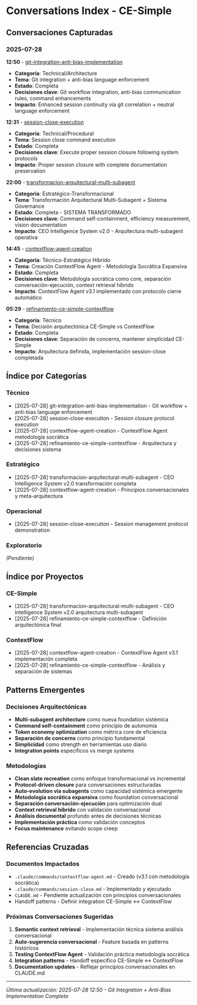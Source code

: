 # Conversations Index - CE-Simple

## Conversaciones Capturadas

### 2025-07-28
**12:50** - [git-integration-anti-bias-implementation](../raw/conversations/2025-07-28_12-50_git-integration-anti-bias-implementation.md)
- **Categoría**: Technical/Architecture
- **Tema**: Git integration + anti-bias language enforcement
- **Estado**: Completa
- **Decisiones clave**: Git workflow integration, anti-bias communication rules, command enhancements
- **Impacto**: Enhanced session continuity via git correlation + neutral language enforcement

**12:31** - [session-close-execution](../raw/conversations/2025-07-28_12-31_session-close-execution.md)
- **Categoría**: Technical/Procedural
- **Tema**: Session close command execution
- **Estado**: Completa
- **Decisiones clave**: Execute proper session closure following system protocols
- **Impacto**: Proper session closure with complete documentation preservation

**22:00** - [transformacion-arquitectural-multi-subagent](../raw/conversations/2025-07-28_22-00_transformacion-arquitectural-multi-subagent.md)
- **Categoría**: Estratégico-Transformacional
- **Tema**: Transformación Arquitectural Multi-Subagent + Sistema Governance
- **Estado**: Completa - SISTEMA TRANSFORMADO
- **Decisiones clave**: Command self-containment, efficiency measurement, vision documentation
- **Impacto**: CEO Intelligence System v2.0 - Arquitectura multi-subagent operativa

**14:45** - [contextflow-agent-creation](../raw/conversations/2025-07-28_contextflow-agent-creation.md)
- **Categoría**: Técnico-Estratégico Híbrido
- **Tema**: Creación ContextFlow Agent - Metodología Socrática Expansiva
- **Estado**: Completa
- **Decisiones clave**: Metodología socrática como core, separación conversación-ejecución, context retrieval híbrido
- **Impacto**: ContextFlow Agent v3.1 implementado con protocolo cierre automático

**05:29** - [refinamiento-ce-simple-contextflow](../raw/conversations/2025-07-28_05-29_refinamiento-ce-simple-contextflow.md)
- **Categoría**: Técnico
- **Tema**: Decisión arquitectónica CE-Simple vs ContextFlow
- **Estado**: Completa
- **Decisiones clave**: Separación de concerns, mantener simplicidad CE-Simple
- **Impacto**: Arquitectura definida, implementación session-close completada

## Índice por Categorías

### Técnico
- [2025-07-28] git-integration-anti-bias-implementation - Git workflow + anti-bias language enforcement
- [2025-07-28] session-close-execution - Session closure protocol execution
- [2025-07-28] contextflow-agent-creation - ContextFlow Agent metodología socrática
- [2025-07-28] refinamiento-ce-simple-contextflow - Arquitectura y decisiones sistema

### Estratégico
- [2025-07-28] transformacion-arquitectural-multi-subagent - CEO Intelligence System v2.0 transformación completa
- [2025-07-28] contextflow-agent-creation - Principios conversacionales y meta-arquitectura

### Operacional  
- [2025-07-28] session-close-execution - Session management protocol demonstration

### Exploratorio
_(Pendiente)_

## Índice por Proyectos

### CE-Simple
- [2025-07-28] transformacion-arquitectural-multi-subagent - CEO Intelligence System v2.0 arquitectura multi-subagent
- [2025-07-28] refinamiento-ce-simple-contextflow - Definición arquitectónica final

### ContextFlow
- [2025-07-28] contextflow-agent-creation - ContextFlow Agent v3.1 implementación completa
- [2025-07-28] refinamiento-ce-simple-contextflow - Análisis y separación de sistemas

## Patterns Emergentes

### Decisiones Arquitectónicas
- **Multi-subagent architecture** como nueva foundation sistémica
- **Command self-containment** como principio de autonomía
- **Token economy optimization** como métrica core de eficiencia
- **Separación de concerns** como principio fundamental
- **Simplicidad** como strength en herramientas uso diario
- **Integration points** específicos vs merge systems

### Metodologías
- **Clean slate recreation** como enfoque transformacional vs incremental
- **Protocol-driven closure** para conversaciones estructuradas
- **Auto-evolution via subagents** como capacidad sistémica emergente
- **Metodología socrática expansiva** como foundation conversacional
- **Separación conversación-ejecución** para optimización dual
- **Context retrieval híbrido** con validación conversacional
- **Análisis documental** profundo antes de decisiones técnicas  
- **Implementación práctica** como validación conceptos
- **Focus maintenance** evitando scope creep

## Referencias Cruzadas

### Documentos Impactados
- `.claude/commands/contextflow-agent.md` - Creado (v3.1 con metodología socrática)
- `.claude/commands/session-close.md` - Implementado y ejecutado
- `CLAUDE.md` - Pendiente actualización con principios conversacionales
- Handoff patterns - Definir integration CE-Simple ↔ ContextFlow

### Próximas Conversaciones Sugeridas
1. **Semantic context retrieval** - Implementación técnica sistema análisis conversacional
2. **Auto-sugerencia conversacional** - Feature basada en patterns históricos
3. **Testing ContextFlow Agent** - Validación práctica metodología socrática
4. **Integration patterns** - Handoff específico CE-Simple ↔ ContextFlow
5. **Documentation updates** - Reflejar principios conversacionales en CLAUDE.md

---

*Última actualización: 2025-07-28 12:50 - Git Integration + Anti-Bias Implementation Complete*
